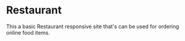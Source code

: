 # Restaurant
This a basic Restaurant responsive site that's can be used for ordering online food items.
